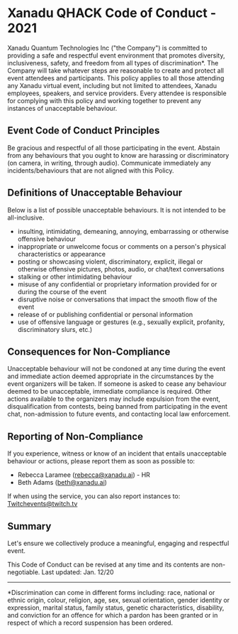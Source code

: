 # Xanadu QHACK Code of Conduct - 2021

Xanadu Quantum Technologies Inc ("the Company")  is committed to providing a safe and respectful
event environment that promotes diversity, inclusiveness, safety, and freedom from all types of
discrimination*. The Company will take whatever steps are reasonable to create and protect all event
attendees and participants. This policy applies to all those attending any Xanadu virtual event,
including but not limited to attendees, Xanadu employees, speakers, and service providers. Every
attendee is responsible for complying with this policy and working together to prevent any instances
of unacceptable behaviour.

## Event Code of Conduct Principles

Be gracious and respectful of all those participating in the event. Abstain from any behaviours
that you ought to know are harassing or discriminatory (on camera, in writing, through audio).
Communicate immediately any incidents/behaviours that are not aligned with this Policy.

## Definitions of Unacceptable Behaviour

Below is a list of possible unacceptable behaviours.  It is not intended to be all-inclusive.

- insulting, intimidating, demeaning, annoying, embarrassing or otherwise offensive behaviour
- inappropriate or unwelcome focus or comments on a person's physical characteristics or appearance
- posting or showcasing violent, discriminatory, explicit, illegal or otherwise offensive pictures,
  photos, audio, or chat/text conversations
- stalking or other intimidating behaviour
- misuse of any confidential or proprietary  information provided for or during the course of the
  event
- disruptive noise or conversations that impact the smooth flow of the event
- release of or publishing confidential or personal information
- use of offensive language or gestures (e.g., sexually explicit, profanity, discriminatory slurs,
  etc.)

## Consequences for Non-Compliance

Unacceptable behaviour will not be condoned at any time during the event and immediate action deemed
appropriate  in the circumstances by the event organizers will be taken.  If someone is asked to
cease any behaviour deemed to be unacceptable, immediate compliance is required. Other actions
available to the organizers may include expulsion from the event, disqualification from contests,
being banned from participating in the event chat, non-admission to future events, and contacting
local law enforcement.

## Reporting of Non-Compliance

If you experience, witness or know of an incident that entails unacceptable behaviour or actions,
please report them as soon as possible to:

- Rebecca Laramee (rebecca@xanadu.ai) - HR
- Beth Adams (beth@xanadu.ai)

If when using the service, you can also report instances to: Twitchevents@twitch.tv

## Summary

Let's ensure we collectively produce a meaningful, engaging and respectful event.


This Code of Conduct can be revised at any time and its contents are non-negotiable. Last updated:
Jan. 12/20


---

*Discrimination can come in different forms including:  race, national or ethnic origin, colour,
religion, age, sex, sexual orientation, gender identity or expression, marital status, family
status, genetic characteristics, disability, and conviction for an offence for which a pardon has
been granted or in respect of which a record suspension has been ordered.
